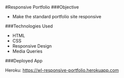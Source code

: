 #Responsive Portfolio
###Objective

* Make the standard portfolio site responsive

###Technologies Used

* HTML
* CSS
* Responsive Design
* Media Queries

###Deployed App

Heroku: https://wl-responsive-portfolio.herokuapp.com
